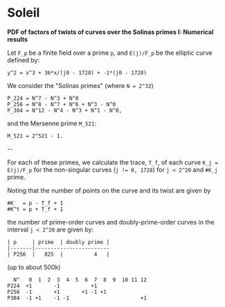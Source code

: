 # Soleil

**PDF of factors of twists of curves over the Solinas
primes I: Numerical results**


Let `F_p` be a finite field over a prime `p`, and
`E(j)/F_p` be the elliptic curve defined by:

    y^2 = x^3 + 36*x/(j0 - 1728) + -1*(j0 - 1728)

We consider the "Solinas primes" (where `N = 2^32`)

    P_224 = N^7 - N^3 + N^0
    P_256 = N^8 - N^7 + N^6 + N^3 - N^0
    P_384 = N^12 - N^4 - N^3 + N^1 - N^0,

and the Mersenne prime `M_521`:

    M_521 = 2^521 - 1.

--

For each of these primes, we calculate the trace, `T_f`,
of each curve `K_j = E(j)/F_p` for the non-singular
curves (`j != 0, 1728`) for `j < 2^20` and `#K_j`
prime.

Noting that the number of points on the curve and 
its twist are given by

    #K   = p - T_f + 1
    #K^t = p + T_f + 1

the number of prime-order curves and doubly-prime-order
curves in the interval `j < 2^20` are given by:

    | p     | prime  | doubly prime |
    |-------|------------------------
    | P256  |   825  |          4   |

(up to about 500k)
 
      N^   0  1  2  3  4  5  6  7  8  9  10 11 12
    P224  +1       -1          +1
    P256  -1       +1       +1 -1 +1
    P384  -1 +1    -1 -1                       +1
